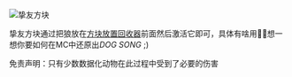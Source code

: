 ![挚友方块](block:betterwithmods:companion_cube)

挚友方块通过把狼放在[方块放置回收器](block_dispenser.md)前面然后激活它即可，具体有啥用想一想你要如何在MC中还原出*DOG SONG* ;)

免责声明：只有少数数据化动物在此过程中受到了必要的伤害